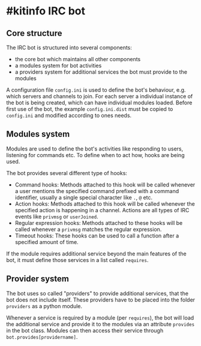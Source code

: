 #kitinfo IRC bot
================

Core structure
--------------
The IRC bot is structured into several components:

- the core bot which maintains all other components
- a modules system for bot activities
- a providers system for additional services the bot must provide to the
  modules

A configuration file `config.ini` is used to define the bot's behaviour,
e.g. which servers and channels to join. For each server a individual
instance of the bot is being created, which can have individual modules
loaded.
Before first use of the bot, the example `config.ini.dist` must be copied
to `config.ini` and modified according to ones needs.

Modules system
--------------
Modules are used to define the bot's activities like responding to users,
listening for commands etc.
To define when to act how, hooks are being used.

The bot provides several different type of hooks:

- Command hooks: Methods attached to this hook will be called whenever
  a user mentions the specified command prefixed with a command identifier,
  usually a single special character like `.`, `@` etc.
- Action hooks: Methods attached to this hook will be called whenever
  the specified action is happening in a channel. Actions are all types
  of IRC events like `privmsg` or `userJoined`.
- Regular expression hooks: Methods attached to these hooks will be called
  whenever a `privmsg` matches the regular expression.
- Timeout hooks: These hooks can be used to call a function after a
  specified amount of time.

If the module requires additional service beyond the main features of the
bot, it must define those services in a list called `requires`.


Provider system
---------------
The bot uses so called "providers" to provide additional services,
that the bot does not include itself. These providers have to be placed
into the folder `providers` as a python module.

Whenever a service is required by a module (per `requires`), the bot
will load the additional service and provide it to the modules via an
attribute `provides` in the bot class. Modules can then access their
service through `bot.provides[providername]`.
